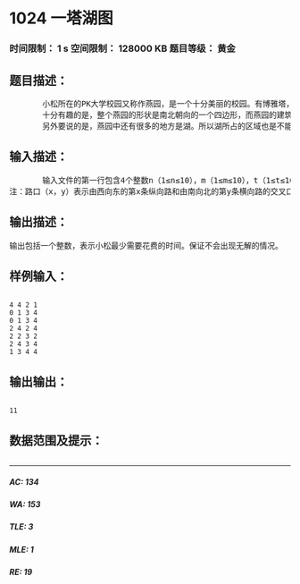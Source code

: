 # 1024 一塔湖图   
### 时间限制： 1 s     空间限制： 128000 KB     题目等级： 黄金  
## 题目描述：  

<pre>
       小松所在的PK大学校园又称作燕园，是一个十分美丽的校园。有博雅塔，未名湖，亚洲最大的高校图书馆，人称“一塔湖图”。但是由于燕园的历史比较悠久，所以很多的老房子都要不断地维修（就像故宫现在在维修一样），这导致了燕园中的一些路是禁止通行的。
       十分有趣的是，整个燕园的形状是南北朝向的一个四边形，而燕园的建筑格局也十分有规则。你可以假设他被n条横向的路和m条纵向的路分割成了大大小小的很多块区域。禁止通行的那些路正好在两个相邻的交叉路口之间。小松十分想知道，他要从他宿舍所在的A路口到达图书馆所在的B路口需要多少时间（他只能沿着能够通行的道路行走，并假设小松走1单位长度需要1单位的时间）？你能帮助他吗？（不要误会小松如此勤奋要去图书馆看书，小松去图书馆的主要原因是那里是全校PPMM最多的地方）。
       另外要说的是，燕园中还有很多的地方是湖。所以湖所占的区域也是不能通行的。
</pre>
  
  
## 输入描述：  

<pre>
       输入文件的第一行包含4个整数n（1≤n≤10），m（1≤m≤10），t（1≤t≤100），k（1≤k≤10）。分别表示燕园中有n条纵向的路和m条横向的路，t条不能通行的路，还有k个湖。接下来的一行有n个整数a1..an。ai（0≤ai≤100）表示从西往东第i条纵向向路离燕园最西端的距离；再接下来的一行有m个整数b1..bm。bi（0≤bi≤100）表示从南往北第i条横向路离燕园最南端的距离；再接下来k行，每行四个整数x1，x2，y1，y2表示由西向东的第x1条路到第x2条路和由南向北的第y1条路到第y2条路之间是一个湖。要注意的是湖的边缘是可以行走的，湖也可能有重叠，如果两个湖接壤的话，接壤的部分也是可以行走的；再接下来t行，每行4个整数x1，y1，x2，y2，表示路口（x1，y1）和（x2，y2）之间的路是静止通行的，你可以认定该两个路口一定是相邻的；最后一行包含4个整数x1，y1，x2，y2，表示小松所在的路口A（x1，y1）和图书馆所在的路口B（x2，y2）。
注：路口（x，y）表示由西向东的第x条纵向路和由南向北的第y条横向路的交叉口。
</pre>
  
  
## 输出描述：  

<pre>
输出包括一个整数，表示小松最少需要花费的时间。保证不会出现无解的情况。
</pre>
  
  
## 样例输入：  

<pre><code>
4 4 2 1
0 1 3 4
0 1 3 4
2 4 2 4
2 2 3 2
2 4 3 4
1 3 4 4
</code></pre>
  
  
## 输出输出：  

<pre><code>
11
</code></pre>
  
  
## 数据范围及提示：  

<pre>
</pre>
  
  
***  

##### AC: 134  
##### WA: 153  
##### TLE: 3  
##### MLE: 1  
##### RE: 19  
